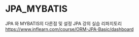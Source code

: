 # JPA_MYBATIS
JPA 와 MYBATIS의 다른점 및 설정
JPA 강의 실습 리파지토리
https://www.inflearn.com/course/ORM-JPA-Basic/dashboard
